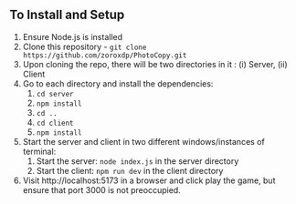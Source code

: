 ## To Install and Setup

1. Ensure Node.js is installed
2. Clone this repository - `git clone https://github.com/zoroxdp/PhotoCopy.git`
3. Upon cloning the repo, there will be two directories in it : (i) Server, (ii) Client
4. Go to each directory and install the dependencies:
    1. `cd server`
    2. `npm install`
    3. `cd ..`
    4. `cd client`
    5. `npm install`
5. Start the server and client in two different windows/instances of terminal:
    1. Start the server: `node index.js` in the server directory
    2. Start the client: `npm run dev` in the client directory
7. Visit http://localhost:5173 in a browser and click play the game, but ensure that port 3000 is not preoccupied.
